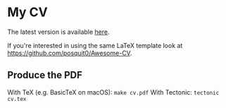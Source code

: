 My CV
=====

The latest version is available [here](https://raindev.io/cv.pdf).

If you're interested in using the same LaTeX template look at https://github.com/posquit0/Awesome-CV.

## Produce the PDF

With TeX (e.g. BasicTeX on macOS): `make cv.pdf`
With Tectonic: `tectonic cv.tex`

